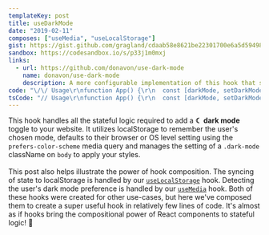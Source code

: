 ```yaml
---
templateKey: post
title: useDarkMode
date: "2019-02-11"
composes: ["useMedia", "useLocalStorage"]
gist: https://gist.github.com/gragland/cdaab58e8621be22301700e6a5d59498
sandbox: https://codesandbox.io/s/p33j1m0mxj
links:
  - url: https://github.com/donavon/use-dark-mode
    name: donavon/use-dark-mode
    description: A more configurable implementation of this hook that syncs changes across browser tabs and handles SSR. Provided much of the code and inspiration for this post.
code: "\/\/ Usage\r\nfunction App() {\r\n  const [darkMode, setDarkMode] = useDarkMode();\r\n\r\n  return (\r\n    <div>\r\n      <div className=\"navbar\">\r\n        <Toggle darkMode={darkMode} setDarkMode={setDarkMode} \/>\r\n      <\/div>\r\n      <Content \/>\r\n    <\/div>\r\n  );\r\n}\r\n\r\n\/\/ Hook\r\nfunction useDarkMode() {\r\n  \/\/ Use our useLocalStorage hook to persist state through a page refresh.\r\n  \/\/ Read the recipe for this hook to learn more: usehooks.com\/useLocalStorage\r\n  const [enabledState, setEnabledState] = useLocalStorage('dark-mode-enabled');\r\n\r\n  \/\/ See if user has set a browser or OS preference for dark mode.\r\n  \/\/ The usePrefersDarkMode hook composes a useMedia hook (see code below).\r\n  const prefersDarkMode = usePrefersDarkMode();\r\n\r\n  \/\/ If enabledState is defined use it, otherwise fallback to prefersDarkMode.\r\n  \/\/ This allows user to override OS level setting on our website.\r\n  const enabled =\r\n    typeof enabledState !== 'undefined' ? enabledState : prefersDarkMode;\r\n\r\n  \/\/ Fire off effect that add\/removes dark mode class\r\n  useEffect(\r\n    () => {\r\n      const className = 'dark-mode';\r\n      const element = window.document.body;\r\n      if (enabled) {\r\n        element.classList.add(className);\r\n      } else {\r\n        element.classList.remove(className);\r\n      }\r\n    },\r\n    [enabled] \/\/ Only re-call effect when value changes\r\n  );\r\n\r\n  \/\/ Return enabled state and setter\r\n  return [enabled, setEnabledState];\r\n}\r\n\r\n\/\/ Compose our useMedia hook to detect dark mode preference.\r\n\/\/ The API for useMedia looks a bit weird, but that's because ...\r\n\/\/ ... it was designed to support multiple media queries and return values.\r\n\/\/ Thanks to hook composition we can hide away that extra complexity!\r\n\/\/ Read the recipe for useMedia to learn more: usehooks.com\/useMedia\r\nfunction usePrefersDarkMode() {\r\n  return useMedia(['(prefers-color-scheme: dark)'], [true], false);\r\n}"
tsCode: "// Usage\r\nfunction App() {\r\n  const [darkMode, setDarkMode] = useDarkMode();\r\n\r\n  return (\r\n    <div>\r\n      <div className=\"navbar\">\r\n        <Toggle darkMode={darkMode} setDarkMode={setDarkMode} />\r\n      </div>\r\n      <Content />\r\n    </div>\r\n  );\r\n}\r\n\r\n// Hook\r\nfunction useDarkMode() {\r\n  // Use our useLocalStorage hook to persist state through a page refresh.\r\n  // Read the recipe for this hook to learn more: usehooks.com/useLocalStorage\r\n  const [enabledState, setEnabledState] = useLocalStorage<boolean>('dark-mode-enabled', false);\r\n\r\n  // See if user has set a browser or OS preference for dark mode.\r\n  // The usePrefersDarkMode hook composes a useMedia hook (see code below).\r\n  const prefersDarkMode = usePrefersDarkMode();\r\n\r\n  // If enabledState is defined use it, otherwise fallback to prefersDarkMode.\r\n  // This allows user to override OS level setting on our website.\r\n  const enabled = enabledState ?? prefersDarkMode;\r\n\r\n  // Fire off effect that add/removes dark mode class\r\n  useEffect(\r\n    () => {\r\n      const className = 'dark-mode';\r\n      const element = window.document.body;\r\n      if (enabled) {\r\n        element.classList.add(className);\r\n      } else {\r\n        element.classList.remove(className);\r\n      }\r\n    },\r\n    [enabled] // Only re-call effect when value changes\r\n  );\r\n\r\n  // Return enabled state and setter\r\n  return [enabled, setEnabledState];\r\n}\r\n\r\n// Compose our useMedia hook to detect dark mode preference.\r\n// The API for useMedia looks a bit weird, but that's because ...\r\n// ... it was designed to support multiple media queries and return values.\r\n// Thanks to hook composition we can hide away that extra complexity!\r\n// Read the recipe for useMedia to learn more: usehooks.com/useMedia\r\nfunction usePrefersDarkMode() {\r\n  return useMedia<boolean>(['(prefers-color-scheme: dark)'], [true], false);\r\n}"
---
```


This hook handles all the stateful logic required to add a <b>☾ dark mode</b> toggle to your website. It utilizes localStorage to remember the user's chosen mode, defaults to their browser or OS level setting using the `prefers-color-scheme` media query and manages the setting of a `.dark-mode` className on `body` to apply your styles.
<br/><br/>
This post also helps illustrate the power of hook composition. The syncing of state to localStorage is handled by our [`useLocalStorage`](/useLocalStorage) hook. Detecting the user's dark mode preference is handled by our [`useMedia`](/useMedia) hook. Both of these hooks were created for other use-cases, but here we've composed them to create a super useful hook in relatively few lines of code. It's almost as if hooks bring the compositional power of React components to stateful logic! 🤯
